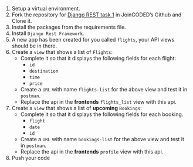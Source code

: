 1. Setup a virtual environment.
2. Fork the repository for [Django REST task 1](https://github.com/JoinCODED/REST_task_01/) in JoinCODED’s Github and Clone it.
3. Install the packages from the requirements file.
4. Install `Django Rest Framework`.
5. A new app has been created for you called `flights`, your API views should be in there.
6. Create a `view` that shows a list of `Flights`:
    * Complete it so that it displays the following fields for each flight:
       * `id`
       * `destination`
       * `time`
       * `price`
    * Create a `URL` with name `flights-list` for the above view and test it in `postman`.
    * Replace the api in the **frontends** `flights_list` view with this api.
7. Create a `view` that shows a list of **upcoming** `Bookings`:
    * Complete it so that it displays the following fields for each booking.
       * `flight`
       * `date`
       * `id`
    * Create a `URL` with name `bookings-list` for the above view and test it in `postman`.
    * Replace the api in the **frontends** `profile` view with this api.
8. Push your code
